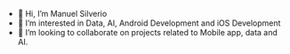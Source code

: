 - 👋 Hi, I’m Manuel Silverio
- 👀 I’m interested in Data, AI, Android Development and iOS Development
- 💞️ I’m looking to collaborate on projects related to Mobile app, data and AI.


<!---
manuelsilver/manuelsilver is a ✨ special ✨ repository because its `README.md` (this file) appears on your GitHub profile.
You can click the Preview link to take a look at your changes.
--->
